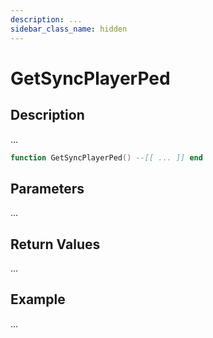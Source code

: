 ```yaml
---
description: ...
sidebar_class_name: hidden
---
```


# GetSyncPlayerPed

## Description

...

```lua
function GetSyncPlayerPed() --[[ ... ]] end
```

## Parameters

...

## Return Values

...

## Example

...

